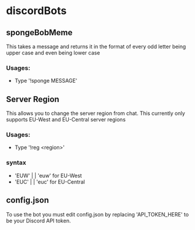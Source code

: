 # discordBots

## spongeBobMeme
This takes a message and returns it in the format of every odd letter being upper case and even being lower case
### Usages:
* Type '!sponge MESSAGE'

## Server Region
This allows you to change the server region from chat. This currently only supports EU-West and EU-Central server regions
### Usages:
* Type '!reg \<region>' 
  
### <region> syntax 
* 'EUW' | | 'euw' for EU-West
* 'EUC' | | 'euc' for EU-Central


## config.json

To use the bot you must edit config.json by replacing 'API_TOKEN_HERE' to be your Discord API token.
